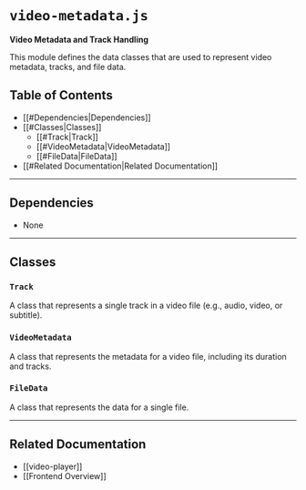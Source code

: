 # `video-metadata.js`

**Video Metadata and Track Handling**

This module defines the data classes that are used to represent video metadata, tracks, and file data.

## Table of Contents
- [[#Dependencies|Dependencies]]
- [[#Classes|Classes]]
  - [[#Track|Track]]
  - [[#VideoMetadata|VideoMetadata]]
  - [[#FileData|FileData]]
- [[#Related Documentation|Related Documentation]]

---

## Dependencies

- None

---

## Classes

### `Track`

A class that represents a single track in a video file (e.g., audio, video, or subtitle).

### `VideoMetadata`

A class that represents the metadata for a video file, including its duration and tracks.

### `FileData`

A class that represents the data for a single file.

---

## Related Documentation
- [[video-player]]
- [[Frontend Overview]]

